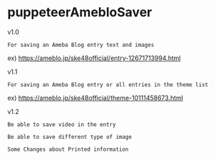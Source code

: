 # puppeteerAmebloSaver

v1.0

    For saving an Ameba Blog entry text and images

ex) https://ameblo.jp/ske48official/entry-12671713994.html

v1.1

    For saving an Ameba Blog entry or all entries in the theme list

ex) https://ameblo.jp/ske48official/theme-10111458673.html

v1.2

    Be able to save video in the entry

    Be able to save different type of image

    Some Changes about Printed information 
